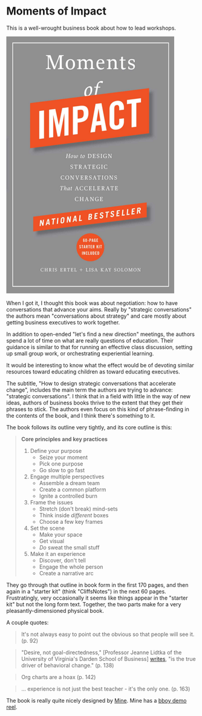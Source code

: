 # Moments of Impact

This is a well-wrought business book about how to lead workshops.

[![Moments of Impact](cover.png)](http://www.amazon.com/Moments-Impact-Strategic-Conversations-Accelerate/dp/1451697627)

When I got it, I thought this book was about negotiation: how to have
conversations that advance your aims. Really by "strategic
conversations" the authors mean "conversations about strategy" and
care mostly about getting business executives to work together.

In addition to open-ended "let's find a new direction" meetings, the
authors spend a lot of time on what are really questions of education.
Their guidance is similar to that for running an effective class
discussion, setting up small group work, or orchestrating experiential
learning.

It would be interesting to know what the effect would be of devoting
similar resources toward educating children as toward educating
executives.

The subtitle, "How to design strategic conversations that accelerate
change", includes the main term the authors are trying to advance:
"strategic conversations". I think that in a field with little in the
way of new ideas, authors of business books thrive to the extent that
they get their phrases to stick. The authors even focus on this kind
of phrase-finding in the contents of the book, and I think there's
something to it.

The book follows its outline very tightly, and its core outline is this:

> **Core principles and key practices**
>
> 1. Define your purpose
>     * Seize your moment
>     * Pick one purpose
>     * Go slow to go fast
> 2. Engage multiple perspectives
>     * Assemble a dream team
>     * Create a common platform
>     * Ignite a controlled burn
> 3. Frame the issues
>     * Stretch (don't break) mind-sets
>     * Think inside _different_ boxes
>     * Choose a few key frames
> 4. Set the scene
>     * Make your space
>     * Get visual
>     * _Do_ sweat the small stuff
> 5. Make it an experience
>     * Discover, don't tell
>     * Engage the whole person
>     * Create a narrative arc

They go through that outline in book form in the first 170 pages, and
then again in a "starter kit" (think "CliffsNotes") in the next 60
pages. Frustratingly, very occasionally it seems like things appear in
the "starter kit" but not the long form text. Together, the two parts
make for a very pleasantly-dimensioned physical book.

A couple quotes:

> It's not always easy to point out the obvious so that people will
> see it. (p. 92)

> "Desire, not goal-directedness," [Professor Jeanne Lidtka of the University of Virginia's Darden School of Business] [writes](https://hbr.org/product/beyond-strategic-thinking-strategy-as-experienced/ROT127-PDF-ENG), "is the true driver of behavioral change." (p. 138)

> Org charts are a hoax (p. 142)

> ... experience is not just the best teacher - it's the only one. (p. 163)

The book is really quite nicely designed by [Mine](http://minesf.com/). Mine has a [bboy demo reel](https://www.youtube.com/embed/vdGuEwZb378).
